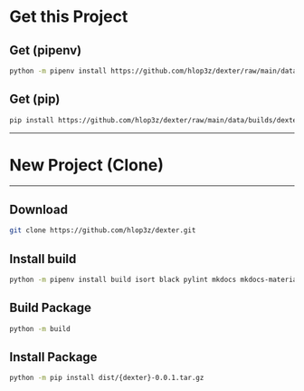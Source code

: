 # Get this Project

## Get (**pipenv**)
```sh
python -m pipenv install https://github.com/hlop3z/dexter/raw/main/data/builds/dexter-0.0.1.tar.gz
```

## Get (**pip**)
```sh
pip install https://github.com/hlop3z/dexter/raw/main/data/builds/dexter-0.0.1.tar.gz
```

---
# New Project (**Clone**)
---

## Download
```sh
git clone https://github.com/hlop3z/dexter.git
```

## Install **build**
```sh
python -m pipenv install build isort black pylint mkdocs mkdocs-material --dev
```

## Build **Package**
```sh
python -m build
```

## Install **Package**
```sh
python -m pip install dist/{dexter}-0.0.1.tar.gz
```